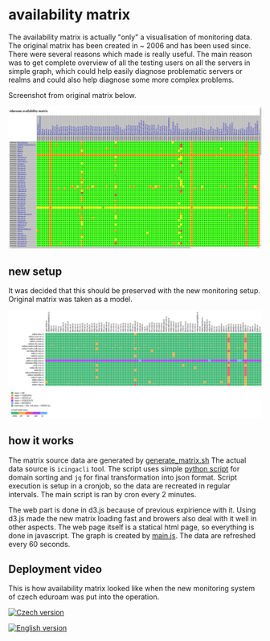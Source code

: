 # availability matrix

The availability matrix is actually "only" a visualisation of monitoring data. The original matrix has been created in ~ 2006 and has been used since.
There were several reasons which made is really useful. The main reason was to get complete overview of all the testing users on all the servers in simple graph,
which could help easily diagnose problematic servers or realms and could also help diagnose some more complex problems.

Screenshot from original matrix below.

![Screenshot](https://raw.githubusercontent.com/CESNET/eduroam-monitor/master/matrix/orig_matrix.png "original matrix")

## new setup

It was decided that this should be preserved with the new monitoring setup. Original matrix was taken as a model.

![Screenshot](https://raw.githubusercontent.com/CESNET/eduroam-monitor/master/matrix/new_matrix.png "new matrix")

## how it works

The matrix source data are generated by [generate_matrix.sh](https://github.com/CESNET/eduroam-monitor/blob/master/matrix/generate_matrix.sh)
The actual data source is `icingacli` tool. 
The script uses simple [python script](https://github.com/CESNET/eduroam-monitor/blob/master/matrix/sortcsvradius.py) for domain sorting and
`jq` for final transformation into json format. Script execution is setup in a cronjob, so the data are recreated in regular intervals.
The main script is ran by cron every 2 minutes.


The web part is done in d3.js because of previous expirience with it.
Using d3.js made the new matrix loading fast and browers also deal with it well in other aspects.
The web page itself is a statical html page, so everything is done in javascript.
The graph is created by [main.js](https://github.com/CESNET/eduroam-monitor/blob/master/matrix/html/main.js).
The data are refreshed every 60 seconds.

## Deployment video

This is how availability matrix looked like when the new monitoring system of czech eduroam was put into the operation.

[![Czech version](https://img.youtube.com/vi/R-8_SS2_XYY/0.jpg)](https://www.youtube.com/watch?v=R-8_SS2_XYY)

[![English version](https://img.youtube.com/vi/7Ll8rHvmR8s/0.jpg)](https://www.youtube.com/watch?v=7Ll8rHvmR8s)

